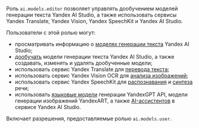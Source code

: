 Роль `ai.models.editor` позволяет управлять дообучением моделей генерации текста Yandex AI Studio, а также использовать сервисы Yandex Translate, Yandex Vision, Yandex SpeechKit и Yandex AI Studio.

Пользователи с этой ролью могут:
* просматривать информацию о [моделях генерации текста](../../../ai-studio/concepts/generation/models.md) Yandex AI Studio;
* [дообучать](../../../ai-studio/concepts/tuning/index.md#fm-tuning) модели генерации текста Yandex AI Studio, а также создавать, изменять и удалять дообученные модели;
* использовать сервис Yandex Translate для [перевода текста](../../../translate/quickstart.md);
* использовать сервис Yandex Vision OCR для [анализа изображений](../../../vision/concepts/ocr/index.md);
* использовать сервис Yandex SpeechKit для [распознавания](../../../speechkit/stt/index.md) и [синтеза](../../../speechkit/tts/index.md) речи;
* использовать [языковые модели](../../../ai-studio/concepts/generation/index.md) генерации YandexGPT API, модели генерации изображений YandexART, а также [AI-ассистентов](../../../ai-studio/concepts/assistant/index.md) в сервисе Yandex AI Studio.

Включает разрешения, предоставляемые ролью `ai.models.user`.
